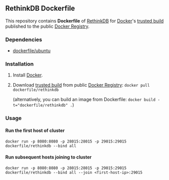 ## RethinkDB Dockerfile


This repository contains **Dockerfile** of [RethinkDB](http://www.rethinkdb.com/) for [Docker](https://www.docker.io/)'s [trusted build](https://index.docker.io/u/dockerfile/rethinkdb/) published to the public [Docker Registry](https://index.docker.io/).


### Dependencies

* [dockerfile/ubuntu](https://github.com/dockerfile/ubuntu)


### Installation

1. Install [Docker](https://www.docker.io/).

2. Download [trusted build](https://index.docker.io/u/dockerfile/rethinkdb/) from public [Docker Registry](https://index.docker.io/): `docker pull dockerfile/rethinkdb`

   (alternatively, you can build an image from Dockerfile: `docker build -t="dockerfile/rethinkdb" .`)


### Usage

#### Run the first host of cluster

    docker run -p 8080:8080 -p 28015:28015 -p 29015:29015 dockerfile/rethinkdb --bind all

#### Run subsequent hosts joining to cluster

    docker run -p 8080:8080 -p 28015:28015 -p 29015:29015 dockerfile/rethinkdb --bind all --join <first-host-ip>:29015
